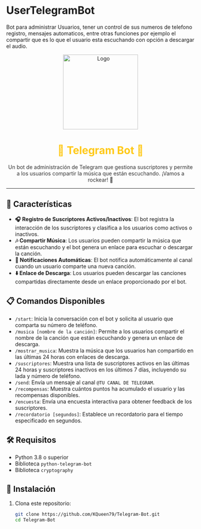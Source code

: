 # UserTelegramBot
Bot para administrar Usuarios, tener un control de sus numeros de telefono registro, mensajes automaticos, entre otras funciones por ejemplo el compartir que es lo que el usuario esta escuchando con opción a descargar el audio.
<div align="center">
  <img src="https://user-images.githubusercontent.com/your-logo.png" alt="Logo" width="200">
  <h1 style="color:#FFC918;">🎉 Telegram Bot 🎉</h1>
  <p style="color:#333333;">
    Un bot de administración de Telegram que gestiona suscriptores y permite a los usuarios compartir la música que están escuchando. ¡Vamos a rockear! 🎸
  </p>
</div>

---

## 🌟 Características

- **🎧 Registro de Suscriptores Activos/Inactivos**: El bot registra la interacción de los suscriptores y clasifica a los usuarios como activos o inactivos.
- **🎶 Compartir Música**: Los usuarios pueden compartir la música que están escuchando y el bot genera un enlace para escuchar o descargar la canción.
- **🔔 Notificaciones Automáticas**: El bot notifica automáticamente al canal cuando un usuario comparte una nueva canción.
- **⬇️ Enlace de Descarga**: Los usuarios pueden descargar las canciones compartidas directamente desde un enlace proporcionado por el bot.

## 📋 Comandos Disponibles

- `/start`: Inicia la conversación con el bot y solicita al usuario que comparta su número de teléfono.
- `/musica [nombre de la canción]`: Permite a los usuarios compartir el nombre de la canción que están escuchando y genera un enlace de descarga.
- `/mostrar_musica`: Muestra la música que los usuarios han compartido en las últimas 24 horas con enlaces de descarga.
- `/suscriptores`: Muestra una lista de suscriptores activos en las últimas 24 horas y suscriptores inactivos en los últimos 7 días, incluyendo su lada y número de teléfono.
- `/send`: Envía un mensaje al canal `@TU CANAL DE TELEGRAM`.
- `/recompensas`: Muestra cuántos puntos ha acumulado el usuario y las recompensas disponibles.
- `/encuesta`: Envía una encuesta interactiva para obtener feedback de los suscriptores.
- `/recordatorio [segundos]`: Establece un recordatorio para el tiempo especificado en segundos.

## 🛠️ Requisitos

- Python 3.8 o superior
- Biblioteca `python-telegram-bot`
- Biblioteca `cryptography`

## 🚀 Instalación

1. Clona este repositorio:
   ```sh
   git clone https://github.com/KQueen79/Telegram-Bot.git
   cd Telegram-Bot
